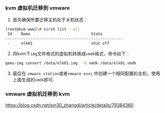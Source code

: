 ### kvm 虚拟机迁移到 vmware

1. 首先确保所要迁移主机处于关机状态：

```bash
[root@kvm www]\# virsh list --all
 Id    Name                           State
----------------------------------------------------
 -     elk01                          shut off
```

2. 将kvm下`img`文件格式的虚拟机转换成`vmdk`格式，命令如下：

```bash
qemu-img convert /data/elk01.img  -O vmdk /data/elk01.vmdk 
```

3. 最后在 `vmware station`或者`vmware esxi` 中创建一个相同配置的主机，使用上面生成的`vmdk`即可.

### vmware 虚拟机迁移到 kvm

https://blog.csdn.net/sin30_zhangdj/article/details/79384360